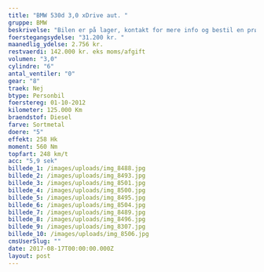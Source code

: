 ```yaml
---
title: "BMW 530d 3,0 xDrive aut. "
gruppe: BMW
beskrivelse: "Bilen er på lager, kontakt for mere info og bestil en prøvetur.\n\n - Fri km. \n\n - Klar til levering.\n\n - Mulighed for mekaniskgaranti.\n\n  ✔ Ingen km-begrænsning: Kør så meget du vil i hele perioden.\n\n ✔ Garantiforsikring tilbydes: Ingen uventede værksteds regninger.\n\n ✔ Mulighed for billig forsikring \n\n ✔ Vaskekort til Cirkel K: Vask bilen i hele landet hos Cirkel K.\n\n ✔ Skal vi hjælpe dig med at finde drømmebilen, tilbyder vi Danmarks bedste leasingpakker.\n\n  \n"
foerstegangsydelse: "31.200 kr. "
maanedlig_ydelse: 2.756 kr.
restvaerdi: 142.000 kr. eks moms/afgift
volumen: "3,0"
cylindre: "6"
antal_ventiler: "0"
gear: "8"
traek: Nej
btype: Personbil
foerstereg: 01-10-2012
kilometer: 125.000 Km
braendstof: Diesel
farve: Sortmetal
doere: "5"
effekt: 258 Hk
moment: 560 Nm
topfart: 248 km/t
acc: "5,9 sek"
billede_1: /images/uploads/img_8488.jpg
billede_2: /images/uploads/img_8493.jpg
billede_3: /images/uploads/img_8501.jpg
billede_4: /images/uploads/img_8500.jpg
billede_5: /images/uploads/img_8495.jpg
billede_6: /images/uploads/img_8504.jpg
billede_7: /images/uploads/img_8489.jpg
billede_8: /images/uploads/img_8496.jpg
billede_9: /images/uploads/img_8307.jpg
billede_10: /images/uploads/img_8506.jpg
cmsUserSlug: ""
date: 2017-08-17T00:00:00.000Z
layout: post
---
```


